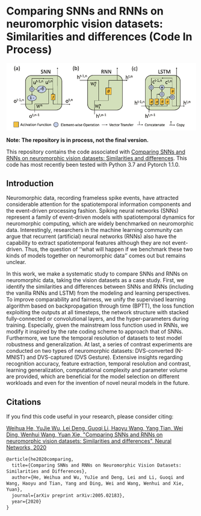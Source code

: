 # Comparing SNNs and RNNs on neuromorphic vision datasets: Similarities and differences (Code In Process)

![Neural Models](figs/neuralModels.png)  

**Note: The repository is in process, not the final version.**

This repository contains the code associated with [Comparing SNNs and RNNs on neuromorphic vision datasets: Similarities and differences](https://arxiv.org/abs/2005.02183). This code has most recently been tested with Python 3.7 and Pytorch 1.1.0.

## Introduction
Neuromorphic data, recording frameless spike events, have attracted considerable attention for the spatiotemporal information components and the event-driven processing fashion. Spiking neural networks (SNNs) represent a family of event-driven models with spatiotemporal dynamics for neuromorphic computing, which are widely benchmarked on neuromorphic data. Interestingly, researchers in the machine learning community can argue that recurrent (artificial) neural networks (RNNs) also have the capability to extract spatiotemporal features although they are not event-driven. Thus, the question of ‘‘what will happen if we benchmark these two kinds of models together on neuromorphic data’’ comes out but remains unclear.

In this work, we make a systematic study to compare SNNs and RNNs on neuromorphic data, taking the vision datasets as a case study. First, we identify the similarities and differences between SNNs and RNNs (including the vanilla RNNs and LSTM) from the modeling and learning perspectives. To improve comparability and fairness, we unify the supervised learning algorithm based on backpropagation through time (BPTT), the loss function exploiting the outputs at all timesteps, the network structure with stacked fully-connected or convolutional layers, and the hyper-parameters during training. Especially, given the mainstream loss function used in RNNs, we modify it inspired by the rate coding scheme to approach that of SNNs. Furthermore, we tune the temporal resolution of datasets to test model robustness and generalization. At last, a series of contrast experiments are conducted on two types of neuromorphic datasets: DVS-converted (N-MNIST) and DVS-captured (DVS Gesture). Extensive insights regarding recognition accuracy, feature extraction, temporal resolution and contrast, learning generalization, computational complexity and parameter volume are provided, which are beneficial for the model selection on different workloads and even for the invention of novel neural models in the future.

## Citations

If you find this code useful in your research, please consider citing:

[Weihua He, YuJie Wu, Lei Deng, Guoqi Li, Haoyu Wang, Yang Tian, Wei Ding, Wenhui Wang, Yuan Xie, "Comparing SNNs and RNNs on neuromorphic vision datasets: Similarities and differences", Neural Networks, 2020](https://arxiv.org/abs/2005.02183)

```
@article{he2020comparing,
  title={Comparing SNNs and RNNs on Neuromorphic Vision Datasets: Similarities and Differences},
  author={He, Weihua and Wu, YuJie and Deng, Lei and Li, Guoqi and Wang, Haoyu and Tian, Yang and Ding, Wei and Wang, Wenhui and Xie, Yuan},
  journal={arXiv preprint arXiv:2005.02183},
  year={2020}
}
```
